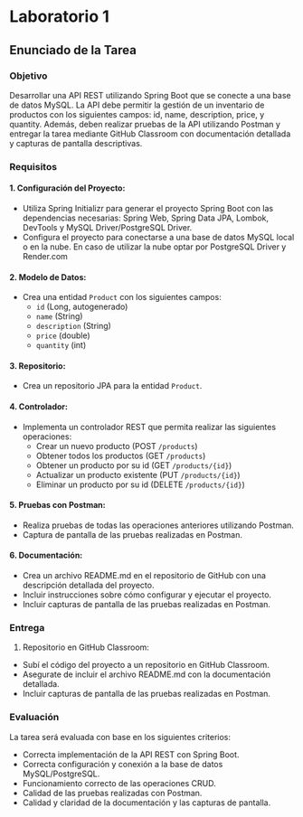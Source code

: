 # Laboratorio 1
## Enunciado de la Tarea
### **Objetivo**
Desarrollar una API REST utilizando Spring Boot que se conecte a una base de datos MySQL. La API debe permitir la gestión de un inventario de productos con los siguientes campos: id, name, description, price, y quantity. Además, deben realizar pruebas de la API utilizando Postman y entregar la tarea mediante GitHub Classroom con documentación detallada y capturas de pantalla descriptivas.
### **Requisitos**
#### 1. Configuración del Proyecto:
- Utiliza Spring Initializr para generar el proyecto Spring Boot con las dependencias necesarias: Spring Web, Spring Data JPA, Lombok, DevTools y MySQL Driver/PostgreSQL Driver.
- Configura el proyecto para conectarse a una base de datos MySQL local o en la nube. En caso de utilizar la nube optar por PostgreSQL Driver y Render.com
#### 2. Modelo de Datos:
- Crea una entidad `Product` con los siguientes campos:
  - `id` (Long, autogenerado)
  - `name` (String)
  - `description` (String)
  - `price` (double)
  - `quantity` (int)
#### 3. Repositorio:
- Crea un repositorio JPA para la entidad `Product`.
#### 4. Controlador:
- Implementa un controlador REST que permita realizar las siguientes operaciones:
  - Crear un nuevo producto (POST `/products`)
  - Obtener todos los productos (GET `/products`)
  - Obtener un producto por su id (GET `/products/{id}`)
  - Actualizar un producto existente (PUT `/products/{id}`)
  - Eliminar un producto por su id (DELETE `/products/{id}`) 
#### 5. Pruebas con Postman:
- Realiza pruebas de todas las operaciones anteriores utilizando Postman.
- Captura de pantalla de las pruebas realizadas en Postman.
#### 6. Documentación:
- Crea un archivo README.md en el repositorio de GitHub con una descripción detallada del proyecto.
- Incluir instrucciones sobre cómo configurar y ejecutar el proyecto.
- Incluir capturas de pantalla de las pruebas realizadas en Postman.
### Entrega
1. Repositorio en GitHub Classroom:
- Subí el código del proyecto a un repositorio en GitHub Classroom.
- Asegurate de incluir el archivo README.md con la documentación detallada.
- Incluir capturas de pantalla de las pruebas realizadas en Postman.
### Evaluación
La tarea será evaluada con base en los siguientes criterios:
- Correcta implementación de la API REST con Spring Boot.
- Correcta configuración y conexión a la base de datos MySQL/PostgreSQL.
- Funcionamiento correcto de las operaciones CRUD.
- Calidad de las pruebas realizadas con Postman.
- Calidad y claridad de la documentación y las capturas de pantalla.

